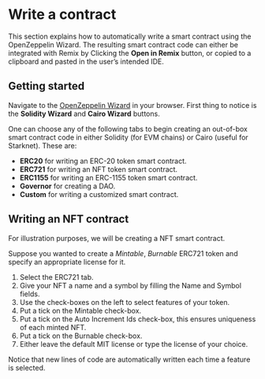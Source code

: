 # Write a contract

This section explains how to automatically write a smart contract using the OpenZeppelin Wizard. The resulting smart contract code can either be integrated with Remix by Clicking the **Open in Remix** button, or copied to a clipboard and pasted in the user’s intended IDE.

## Getting started

Navigate to the [OpenZeppelin Wizard](https://wizard.openzeppelin.com/) in your browser. First thing to notice is the **Solidity Wizard** and **Cairo Wizard** buttons.

One can choose any of the following tabs to begin creating an out-of-box smart contract code in either Solidity (for EVM chains) or Cairo (useful for Starknet). These are:

- **ERC20** for writing an ERC-20 token smart contract.
- **ERC721** for writing an NFT token smart contract.
- **ERC1155** for writing an ERC-1155 token smart contract.
- **Governor** for creating a DAO.
- **Custom** for writing a customized smart contract.

## Writing an NFT contract

For illustration purposes, we will be creating a NFT smart contract.

Suppose you wanted to create a *Mintable*, *Burnable* ERC721 token and specify an appropriate license for it.

1. Select the ERC721 tab.
2. Give your NFT a name and a symbol by filling the Name and Symbol fields.
3. Use the check-boxes on the left to select features of your token.
4. Put a tick on the Mintable check-box.
5. Put a tick on the Auto Increment Ids check-box, this ensures uniqueness of each minted NFT.
6. Put a tick on the Burnable check-box.
7. Either leave the default MIT license or type the license of your choice.

Notice that new lines of code are automatically written each time a feature is selected.